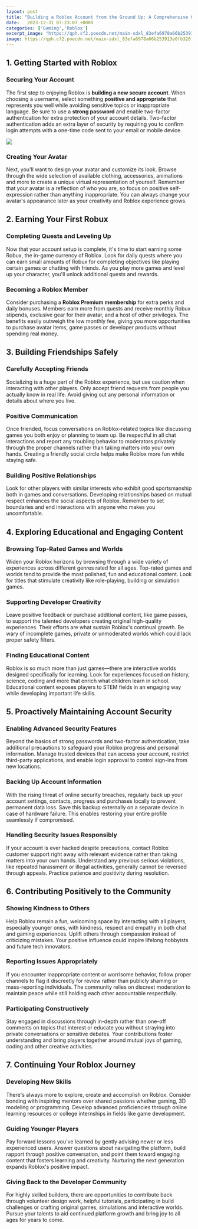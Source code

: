 ```yaml
---
layout: post
title: "Building a Roblox Account from the Ground Up: A Comprehensive Guide"
date:   2023-12-31 07:23:07 +0000
categories: ['Gaming','Roblox']
excerpt_image: "https://qph.cf2.poecdn.net/main-sdxl_83efa6978a66b253913e0fb320f53f4995589feb8cba39510c2980d8fe4feb34.png"
image: https://qph.cf2.poecdn.net/main-sdxl_83efa6978a66b253913e0fb320f53f4995589feb8cba39510c2980d8fe4feb34.png
---
```


## 1. Getting Started with Roblox
### Securing Your Account
The first step to enjoying Roblox is **building a new secure account**. When choosing a username, select something **positive and appropriate** that represents you well while avoiding sensitive topics or inappropriate language. Be sure to use a **strong password** and enable two-factor authentication for extra protection of your account details. Two-factor authentication adds an extra layer of security by requiring you to confirm login attempts with a one-time code sent to your email or mobile device.

![][def]
### Creating Your Avatar
Next, you'll want to design your avatar and customize its look. Browse through the wide selection of available clothing, accessories, animations and more to create a unique virtual representation of yourself. Remember that your avatar is a reflection of who you are, so focus on positive self-expression rather than anything inappropriate. You can always change your avatar's appearance later as your creativity and Roblox experience grows.
## 2. Earning Your First Robux
### Completing Quests and Leveling Up
Now that your account setup is complete, it's time to start earning some Robux, the in-game currency of Roblox. Look for daily quests where you can earn small amounts of Robux for completing objectives like playing certain games or chatting with friends. As you play more games and level up your character, you'll unlock additional quests and rewards.
### Becoming a Roblox Member
Consider purchasing a **Roblox Premium membership** for extra perks and daily bonuses. Members earn more from quests and receive monthly Robux stipends, exclusive gear for their avatar, and a host of other privileges. The benefits easily outweigh the low monthly fee, giving you more opportunities to purchase avatar items, game passes or developer products without spending real money.
## 3. Building Friendships Safely
### Carefully Accepting Friends
Socializing is a huge part of the Roblox experience, but use caution when interacting with other players. Only accept friend requests from people you actually know in real life. Avoid giving out any personal information or details about where you live.
### Positive Communication
Once friended, focus conversations on Roblox-related topics like discussing games you both enjoy or planning to team up. Be respectful in all chat interactions and report any troubling behavior to moderators privately through the proper channels rather than taking matters into your own hands. Creating a friendly social circle helps make Roblox more fun while staying safe.
### Building Positive Relationships
Look for other players with similar interests who exhibit good sportsmanship both in games and conversations. Developing relationships based on mutual respect enhances the social aspects of Roblox. Remember to set boundaries and end interactions with anyone who makes you uncomfortable.
## 4. Exploring Educational and Engaging Content
### Browsing Top-Rated Games and Worlds
Widen your Roblox horizons by browsing through a wide variety of experiences across different genres rated for all ages. Top-rated games and worlds tend to provide the most polished, fun and educational content. Look for titles that stimulate creativity like role-playing, building or simulation games.
### Supporting Developer Creativity
Leave positive feedback or purchase additional content, like game passes, to support the talented developers creating original high-quality experiences. Their efforts are what sustain Roblox's continual growth. Be wary of incomplete games, private or unmoderated worlds which could lack proper safety filters.
### Finding Educational Content
Roblox is so much more than just games—there are interactive worlds designed specifically for learning. Look for experiences focused on history, science, coding and more that enrich what children learn in school. Educational content exposes players to STEM fields in an engaging way while developing important life skills.
## 5. Proactively Maintaining Account Security
### Enabling Advanced Security Features
Beyond the basics of strong passwords and two-factor authentication, take additional precautions to safeguard your Roblox progress and personal information. Manage trusted devices that can access your account, restrict third-party applications, and enable login approval to control sign-ins from new locations.
### Backing Up Account Information
With the rising threat of online security breaches, regularly back up your account settings, contacts, progress and purchases locally to prevent permanent data loss. Save this backup externally on a separate device in case of hardware failure. This enables restoring your entire profile seamlessly if compromised.
### Handling Security Issues Responsibly
If your account is ever hacked despite precautions, contact Roblox customer support right away with relevant evidence rather than taking matters into your own hands. Understand any previous serious violations, like repeated harassment or illegal activities, generally cannot be reversed through appeals. Practice patience and positivity during resolution.
## 6. Contributing Positively to the Community
### Showing Kindness to Others
Help Roblox remain a fun, welcoming space by interacting with all players, especially younger ones, with kindness, respect and empathy in both chat and gaming experiences. Uplift others through compassion instead of criticizing mistakes. Your positive influence could inspire lifelong hobbyists and future tech innovators.
### Reporting Issues Appropriately
If you encounter inappropriate content or worrisome behavior, follow proper channels to flag it discreetly for review rather than publicly shaming or mass-reporting individuals. The community relies on discreet moderation to maintain peace while still holding each other accountable respectfully.
### Participating Constructively
Stay engaged in discussions through in-depth rather than one-off comments on topics that interest or educate you without straying into private conversations or sensitive debates. Your contributions foster understanding and bring players together around mutual joys of gaming, coding and other creative activities.
## 7. Continuing Your Roblox Journey
### Developing New Skills
There's always more to explore, create and accomplish on Roblox. Consider bonding with inspiring mentors over shared passions whether gaming, 3D modeling or programming. Develop advanced proficiencies through online learning resources or college internships in fields like game development.
### Guiding Younger Players
Pay forward lessons you've learned by gently advising newer or less experienced users. Answer questions about navigating the platform, build rapport through positive conversation, and point them toward engaging content that fosters learning and creativity. Nurturing the next generation expands Roblox's positive impact.
### Giving Back to the Developer Community
For highly skilled builders, there are opportunities to contribute back through volunteer design work, helpful tutorials, participating in build challenges or crafting original games, simulations and interactive worlds. Pursue your talents to aid continued platform growth and bring joy to all ages for years to come.


[def]: https://qph.cf2.poecdn.net/main-sdxl_83efa6978a66b253913e0fb320f53f4995589feb8cba39510c2980d8fe4feb34.png
